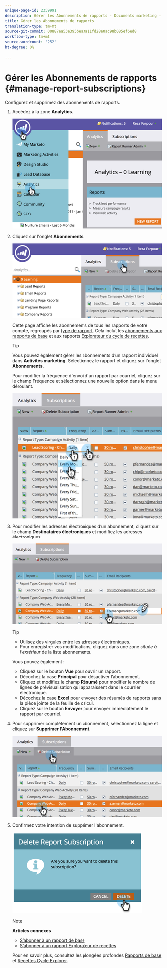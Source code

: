 ```yaml
---
unique-page-id: 2359991
description: Gérer les Abonnements de rapports - Documents marketing - Documentation sur les produits
title: Gérer les Abonnements de rapports
translation-type: tm+mt
source-git-commit: 00887ea53e395bea3a11fd28e0ac98b085ef6ed8
workflow-type: tm+mt
source-wordcount: '252'
ht-degree: 0%

---
```



# Gérer les Abonnements de rapports {#manage-report-subscriptions}

Configurez et supprimez des abonnements de rapports.

1. Accédez à la zone **Analytics**.

   ![](assets/image2014-9-16-10-3a35-3a25.png)

1. Cliquez sur l&#39;onglet **Abonnements**.

   ![](assets/image2014-9-16-10-3a35-3a32.png)

   Cette page affiche les abonnements de tous les rapports de votre compte, regroupés par [type de rapport](../../../../product-docs/reporting/basic-reporting/report-types/report-type-overview.md). Cela inclut les [abonnements aux rapports de base](subscribe-to-a-basic-report.md) et aux rapports [Explorateur du cycle de recettes](http://docs.marketo.com/display/docs/revenue+cycle+analytics).

   >[!TIP]
   >
   >Vous pouvez également gérer les abonnements d’un rapport individuel dans **Activités marketing**. Sélectionnez le rapport et cliquez sur l&#39;onglet **Abonnements**.

   Pour modifier la fréquence d&#39;envoi d&#39;un rapport par courriel, cliquez sur le champ Fréquence et sélectionnez une nouvelle option dans le menu déroulant.

   ![](assets/image2014-9-16-10-3a36-3a4.png)

1. Pour modifier les adresses électroniques d’un abonnement, cliquez sur le champ **Destinataires électroniques** et modifiez les adresses électroniques.

   ![](assets/image2014-9-16-10-3a36-3a11.png)

   >[!TIP]
   >
   >
   >    
   >    
   >    * Utilisez des virgules entre les adresses électroniques.
   >    * Pour enregistrer vos modifications, cliquez dans une zone *située à l&#39;extérieur* de la liste abonnements.


   Vous pouvez également :

   * Cliquez sur le bouton **Vue** pour ouvrir un rapport.
   * Décochez la case **Principal** pour désactiver l’abonnement.
   * Cliquez et modifiez le champ **Résumé** pour modifier le nombre de lignes de prévisualisation qui apparaissent dans le courrier électronique.
   * Décochez la case **Excel** pour envoyer des résumés de rapports sans la pièce jointe de la feuille de calcul.
   * Cliquez sur le bouton **Envoyer** pour envoyer immédiatement le rapport par courriel.



1. Pour supprimer complètement un abonnement, sélectionnez la ligne et cliquez sur **Supprimer l&#39;Abonnement**.

   ![](assets/image2014-9-16-10-3a36-3a38.png)

1. Confirmez votre intention de supprimer l&#39;abonnement.

   ![](assets/image2014-9-16-10-3a36-3a43.png)

   >[!NOTE]
   >
   >**Articles connexes**
   >
   >    
   >    
   >    * [S’abonner à un rapport de base](subscribe-to-a-basic-report.md)
   >    * [S’abonner à un rapport Explorateur de recettes](../../../../product-docs/reporting/revenue-cycle-analytics/revenue-explorer/subscribe-to-a-revenue-explorer-report.md)


   Pour en savoir plus, consultez les plongées profondes [Rapports de base](http://docs.marketo.com/display/docs/basic+reporting) et [Recettes Cycle Explorer](http://docs.marketo.com/display/docs/revenue+cycle+analytics).

